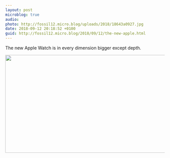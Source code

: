 ```yaml
---
layout: post
microblog: true
audio: 
photo: http://fossil12.micro.blog/uploads/2018/18643a0927.jpg
date: 2018-09-12 20:18:52 +0100
guid: http://fossil12.micro.blog/2018/09/12/the-new-apple.html
---
```

The new Apple Watch is in every dimension bigger except depth.

<img src="http://fossil12.micro.blog/uploads/2018/18643a0927.jpg" width="600" height="309" />
